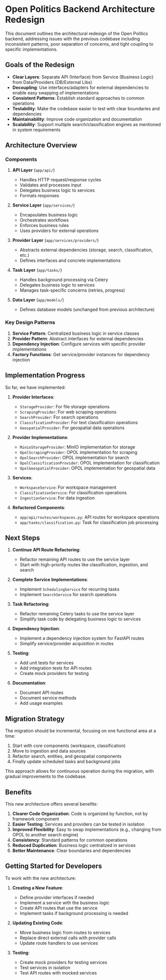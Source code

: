 # Open Politics Backend Architecture Redesign

This document outlines the architectural redesign of the Open Politics backend, addressing issues with the previous codebase including inconsistent patterns, poor separation of concerns, and tight coupling to specific implementations.

## Goals of the Redesign

- **Clear Layers**: Separate API (Interface) from Service (Business Logic) from Data/Providers (DB/External Libs)
- **Decoupling**: Use interfaces/adapters for external dependencies to enable easy swapping of implementations
- **Consistent Patterns**: Establish standard approaches to common operations
- **Testability**: Make the codebase easier to test with clear boundaries and dependencies
- **Maintainability**: Improve code organization and documentation
- **Scalability**: Support multiple search/classification engines as mentioned in system requirements

## Architecture Overview

### Components

1. **API Layer** (`app/api/`)
   - Handles HTTP request/response cycles
   - Validates and processes input
   - Delegates business logic to services
   - Formats responses

2. **Service Layer** (`app/services/`)
   - Encapsulates business logic
   - Orchestrates workflows
   - Enforces business rules
   - Uses providers for external operations

3. **Provider Layer** (`app/services/providers/`)
   - Abstracts external dependencies (storage, search, classification, etc.)
   - Defines interfaces and concrete implementations

4. **Task Layer** (`app/tasks/`)
   - Handles background processing via Celery
   - Delegates business logic to services
   - Manages task-specific concerns (retries, progress)

5. **Data Layer** (`app/models/`)
   - Defines database models (unchanged from previous architecture)

### Key Design Patterns

1. **Service Pattern**: Centralized business logic in service classes
2. **Provider Pattern**: Abstract interfaces for external dependencies
3. **Dependency Injection**: Configure services with specific provider implementations
4. **Factory Functions**: Get service/provider instances for dependency injection

## Implementation Progress

So far, we have implemented:

1. **Provider Interfaces**:
   - `StorageProvider`: For file storage operations
   - `ScrapingProvider`: For web scraping operations
   - `SearchProvider`: For search operations
   - `ClassificationProvider`: For text classification operations
   - `GeospatialProvider`: For geospatial data operations

2. **Provider Implementations**:
   - `MinioStorageProvider`: MinIO implementation for storage
   - `OpolScrapingProvider`: OPOL implementation for scraping
   - `OpolSearchProvider`: OPOL implementation for search
   - `OpolClassificationProvider`: OPOL implementation for classification
   - `OpolGeospatialProvider`: OPOL implementation for geospatial data

3. **Services**:
   - `WorkspaceService`: For workspace management
   - `ClassificationService`: For classification operations
   - `IngestionService`: For data ingestion

4. **Refactored Components**:
   - `app/api/routes/workspaces.py`: API routes for workspace operations
   - `app/tasks/classification.py`: Task for classification job processing

## Next Steps

1. **Continue API Route Refactoring**:
   - Refactor remaining API routes to use the service layer
   - Start with high-priority routes like classification, ingestion, and search

2. **Complete Service Implementations**:
   - Implement `SchedulingService` for recurring tasks
   - Implement `SearchService` for search operations

3. **Task Refactoring**:
   - Refactor remaining Celery tasks to use the service layer
   - Simplify task code by delegating business logic to services

4. **Dependency Injection**:
   - Implement a dependency injection system for FastAPI routes
   - Simplify service/provider acquisition in routes

5. **Testing**:
   - Add unit tests for services
   - Add integration tests for API routes
   - Create mock providers for testing

6. **Documentation**:
   - Document API routes
   - Document service methods
   - Add usage examples

## Migration Strategy

The migration should be incremental, focusing on one functional area at a time:

1. Start with core components (workspace, classification)
2. Move to ingestion and data sources
3. Refactor search, entities, and geospatial components
4. Finally update scheduled tasks and background jobs

This approach allows for continuous operation during the migration, with gradual improvements to the codebase.

## Benefits

This new architecture offers several benefits:

1. **Clearer Code Organization**: Code is organized by function, not by framework component
2. **Easier Testing**: Services and providers can be tested in isolation
3. **Improved Flexibility**: Easy to swap implementations (e.g., changing from OPOL to another search engine)
4. **Consistency**: Standard patterns for common operations
5. **Reduced Duplication**: Business logic centralized in services
6. **Better Maintenance**: Clear boundaries and dependencies

## Getting Started for Developers

To work with the new architecture:

1. **Creating a New Feature**:
   - Define provider interfaces if needed
   - Implement a service with the business logic
   - Create API routes that use the service
   - Implement tasks if background processing is needed

2. **Updating Existing Code**:
   - Move business logic from routes to services
   - Replace direct external calls with provider calls
   - Update route handlers to use services

3. **Testing**:
   - Create mock providers for testing services
   - Test services in isolation
   - Test API routes with mocked services 